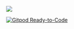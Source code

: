 <a href=https://github.com/markfirmware/audit/actions>
  <img src=https://github.com/markfirmware/audit/workflows/test%20snowpack%20templates/badge.svg />
</a>

[![Gitpod Ready-to-Code](https://img.shields.io/badge/Gitpod-ready--to--code-blue?logo=gitpod)](https://gitpod.io/#https://github.com/markfirmware/audit)
